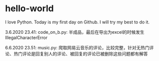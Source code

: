 # hello-world

I love Python.
Today is my first day on Github.
I will try my best to do it.

3.6.2020 23.41: code_on_b.py: 半成品，最后在导出为excel的时候发生IllegalCharacterError

6.6.2020 23.51: music.py: 爬取网易云音乐的评论，比较完整，针对无热门评论、热门评论是回复别人的评论、被回复的评论已被删除这些问题都有解答
